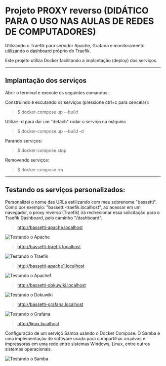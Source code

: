 # Projeto PROXY reverso  (DIDÁTICO PARA O USO NAS AULAS DE REDES DE COMPUTADORES)

 Utilizando o Traefik para servidor Apache, Grafana e monitoramento utilizando o dashboard próprio do Traefik.
    
Este projeto utiliza Docker facilitando a implantação (deploy) dos serviços. 
 ***

 ## Implantação dos serviços
 Abrir o terminal e execute os seguintes comandos:

Construindo e excutando os serviços (pressione ctrl+c para cencelar):

 > $ docker-compose up --build

 Utilize -d para dar um "detach" rodar o serviço na máquina

> $ docker-compose up --build -d

Parando serviços: 
> $ docker-compose stop

Removendo serviços: 
> $ docker-compose rm
***


## Testando os serviços personalizados:

Personalizei o nome das URLs estilizando com meu sobrenome "bassetti". Como por exemplo: "bassetti-traefik.localhost", ao acessar em um navegador, o proxy reverso (Traefik) irá redirecionar essa solicitação para o Traefik Dashboard, pelo caminho "/dashboard".


> http://bassetti-apache.localhost

![Testando o Apache](imagens/apache-bassetti.png) 

> http://bassetti-traefik.localhost


![Testando o Traefik](imagens/traefik-bassetti.png)

> http://bassetti-apache1.localhost

![Testando o Apache1](imagens/apache1-bassetti.png)

> http://bassetti-dokuwiki.localhost

![Testando o Dokuwiki](imagens/dokuwiki-bassetti.png)

> http://bassetti-grafana.localhost

![Testando o Grafana](imagens/grafana-bassetti.png)

> http://linux.localhost

Configuração de um serviço Samba usando o Docker Compose. O Samba é uma implementação de software usada para compartilhar arquivos e impressoras em uma rede entre sistemas Windows, Linux, entre outros sistemas operacionais.

![Testando o Samba](imagens/samba.png) 